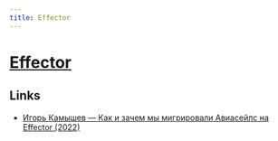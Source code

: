 ```yaml
---
title: Effector
---
```


# [Effector](https://effector.dev/)

## Links

- [Игорь Камышев — Как и зачем мы мигрировали Авиасейлс на Effector (2022)](https://www.youtube.com/watch?v=HYaSnVEZiFk)
